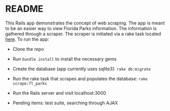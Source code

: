 # README

This Rails app demonstrates the concept of web scraping. The app is meant to be an easier way to view Florida Parks information. The information is gathered through a scraper. The scraper is initiated via a rake task located [here](lib/tasks/scrape.rake). To run the app:

* Clone the repo

* Run `bundle install` to install the necessary gems

* Create the database (app currently uses sqlite3): `rake db:migrate`

* Run the rake task that scrapes and populates the database: `rake scrape:fl_parks`

* Run the Rails server and visit localhost:3000

* Pending items: test suite, searching through AJAX
